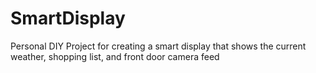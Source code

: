 # SmartDisplay
 Personal DIY Project for creating a smart display that shows the current weather, shopping list, and front door camera feed

